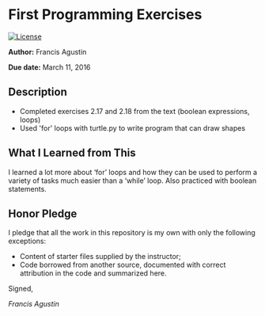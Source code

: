 # First Programming Exercises

 [![License](http://img.shields.io/badge/license-MIT-blue.svg)](http://en.wikipedia.org/wiki/MIT_License)

**Author:** Francis Agustin

**Due date:** March 11, 2016

## Description

* Completed exercises 2.17 and 2.18 from the text (boolean expressions, loops)
* Used 'for' loops with turtle.py to write program that can draw shapes


## What I Learned from This

I learned a lot more about ‘for’ loops and how they can be used to perform a variety of tasks much easier than a ‘while’ loop. Also practiced with boolean statements.

## Honor Pledge

I pledge that all the work in this repository is my own with only the following exceptions:

* Content of starter files supplied by the instructor;
* Code borrowed from another source, documented with correct attribution in the code and summarized here.

Signed,

_Francis Agustin_
